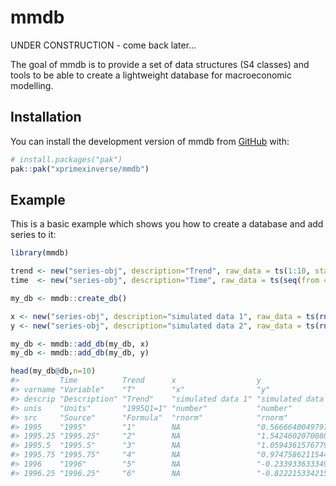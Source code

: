 
<!-- README.md is generated from README.Rmd. Please edit that file -->

# mmdb

<!-- badges: start -->
<!-- badges: end -->

UNDER CONSTRUCTION - come back later…

The goal of mmdb is to provide a set of data structures (S4 classes) and
tools to be able to create a lightweight database for macroeconomic
modelling.

## Installation

You can install the development version of mmdb from
[GitHub](https://github.com/) with:

``` r
# install.packages("pak")
pak::pak("xprimexinverse/mmdb")
```

## Example

This is a basic example which shows you how to create a database and add
series to it:

``` r
library(mmdb)

trend <- new("series-obj", description="Trend", raw_data = ts(1:10, start = c(2000, 1), frequency = 4))
time  <- new("series-obj", description="Time", raw_data = ts(seq(from = 2000, length.out = 10, by = 0.25), start = c(2000, 1), frequency = 4))

my_db <- mmdb::create_db()

x <- new("series-obj", description="simulated data 1", raw_data = ts(rnorm(15), start = c(1999, 1), frequency = 4), table = "rnorm", units = "number")
y <- new("series-obj", description="simulated data 2", raw_data = ts(rnorm(30), start = c(1995, 1), frequency = 4), table = "rnorm", units = "number")

my_db <- mmdb::add_db(my_db, x)
my_db <- mmdb::add_db(my_db, y)

head(my_db@db,n=10)
#>         Time          Trend      x                  y                   
#> varname "Variable"    "T"        "x"                "y"                 
#> descrip "Description" "Trend"    "simulated data 1" "simulated data 2"  
#> unis    "Units"       "1995Q1=1" "number"           "number"            
#> src     "Source"      "Formula"  "rnorm"            "rnorm"             
#> 1995    "1995"        "1"        NA                 "0.566664004979733" 
#> 1995.25 "1995.25"     "2"        NA                 "1.54246020700802"  
#> 1995.5  "1995.5"      "3"        NA                 "1.05943615767794"  
#> 1995.75 "1995.75"     "4"        NA                 "0.974758621154468" 
#> 1996    "1996"        "5"        NA                 "-0.233933633349589"
#> 1996.25 "1996.25"     "6"        NA                 "-0.822215334215772"
```
